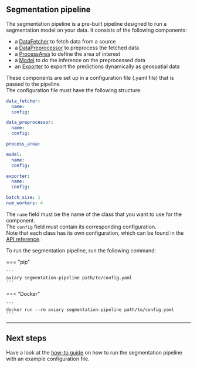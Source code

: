 <style>
  .md-sidebar--secondary { visibility: hidden }
</style>

## Segmentation pipeline

The segmentation pipeline is a pre-built pipeline designed to run a segmentation model on your data.
It consists of the following components:

- a [DataFetcher](../api_reference/data/data_fetcher.md) to fetch data from a source
- a [DataPreprocessor](../api_reference/data/data_preprocessor.md) to preprocess the fetched data
- a [ProcessArea](../api_reference/process_area.md) to define the area of interest
- a [Model](../api_reference/inference/model.md) to do the inference on the preprocessed data
- an [Exporter](../api_reference/inference/exporter.md) to export the predictions dynamically as geospatial data

These components are set up in a configuration file (.yaml file) that is passed to the pipeline.<br />
The configuration file must have the following structure:

``` yaml
data_fetcher:
  name:
  config:

data_preprocessor:
  name:
  config:

process_area:

model:
  name:
  config:

exporter:
  name:
  config:

batch_size: 1
num_workers: 4
```

The `name` field must be the name of the class that you want to use for the component.<br />
The `config` field must contain its corresponding configuration.<br />
Note that each class has its own configuration, which can be found in the
[API reference](../api_reference/pipeline/segmentation_pipeline.md#aviary.pipeline.SegmentationPipelineConfig).

To run the segmentation pipeline, run the following command:

=== "pip"

    ```
    aviary segmentation-pipeline path/to/config.yaml
    ```

=== "Docker"

    ```
    docker run --rm aviary segmentation-pipeline path/to/config.yaml
    ```

---

## Next steps

Have a look at the [how-to guide](../how_to_guides/cli/how_to_run_the_segmentation_pipeline.md)
on how to run the segmentation pipeline with an example configuration file.

